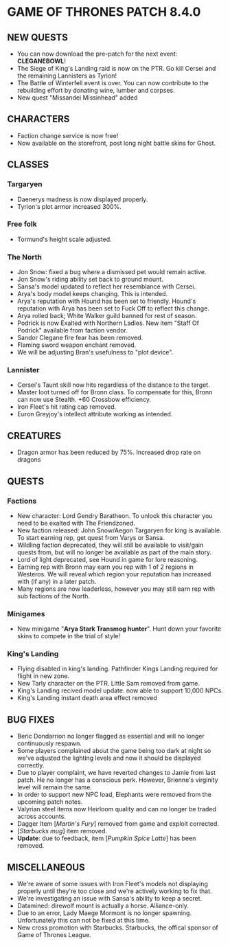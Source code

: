 # GAME OF THRONES PATCH 8.4.0

## NEW QUESTS

- You can now download the pre-patch for the next event: **CLEGANEBOWL**!
- The Siege of King's Landing raid is now on the PTR. Go kill Cersei and the remaining Lannisters as Tyrion!
- The Battle of Winterfell event is over. You can now contribute to the rebuilding effort by donating wine, lumber and corpses.
- New quest "Missandei Missinhead" added

## CHARACTERS

- Faction change service is now free!
- Now available on the storefront, post long night battle skins for Ghost.

## CLASSES

### Targaryen

- Daenerys madness is now displayed properly.
- Tyrion's plot armor increased 300%.

### Free folk

- Tormund's height scale adjusted.

### The North

- Jon Snow: fixed a bug where a dismissed pet would remain active.
- Jon Snow's riding ability set back to ground mount.
- Sansa's model updated to reflect her resemblance with Cersei.
- Arya's body model keeps changing. This is intended. 
- Arya's reputation with Hound has been set to friendly. Hound's reputation with Arya has been set to Fuck Off to reflect this change.
- Arya rolled back; White Walker guild banned for rest of season.
- Podrick is now Exalted with Northern Ladies. New item "Staff Of Podrick" available from faction vendor.
- Sandor Clegane fire fear has been removed.
- Flaming sword weapon enchant removed.
- We will be adjusting Bran's usefulness to "plot device".

### Lannister

- Cersei's Taunt skill now hits regardless of the distance to the target.
- Master loot turned off for Bronn class. To compensate for this, Bronn can now use Stealth. +60 Crossbow efficiency.
- Iron Fleet's hit rating cap removed.
- Euron Greyjoy's intellect attribute working as intended.

## CREATURES

- Dragon armor has been reduced by 75%. Increased drop rate on dragons

## QUESTS

### Factions

- New character: Lord Gendry Baratheon. To unlock this character you need to be exalted with The Friendzoned.
- New faction released: John Snow/Aegon Targaryen for king is available. To start earning rep, get quest from Varys or Sansa.
- Wildling faction deprecated, they will still be available to visit/gain quests from, but will no longer be available as part of the main story.
- Lord of light deprecated, see Hound in game for lore reasoning.
- Earning rep with Bronn may earn you rep with 1 of 2 regions in Westeros. We will reveal which region your reputation has increased with (if any) in a later patch.
- Many regions are now leaderless, however you may still earn rep with sub factions of the North.

### Minigames

- New minigame "**Arya Stark Transmog hunter**". Hunt down your favorite skins to compete in the trial of style!

### King's Landing

 - Flying disabled in king's landing. Pathfinder Kings Landing required for flight in new zone.
 - New Tarly character on the PTR. Little Sam removed from game.
 - King's Landing recived model update. now able to support 10,000 NPCs.
 - King's Landing instant death area effect removed

## BUG FIXES

- Beric Dondarrion no longer flagged as essential and will no longer continuously respawn.
- Some players complained about the game being too dark at night so we've adjusted the lighting levels and now it should be displayed correctly.
- Due to player complaint, we have reverted changes to Jamie from last patch. He no longer has a conscious perk. However, Brienne's virginity level will remain the same.
- In order to support new NPC load, Elephants were removed from the upcoming patch notes.
- Valyrian steel items now Heirloom quality and can no longer be traded across accounts.
- Dagger Item [*Martin's Fury*] removed from game and exploit corrected.
- [*Starbucks mug*] item removed.
- **Update**: due to feedback, item [*Pumpkin Spice Latte*] has been removed.

## MISCELLANEOUS

- We're aware of some issues with Iron Fleet's models not displaying properly until they're too close and we're actively working to fix that.
- We're investigating an issue with Sansa's ability to keep a secret.
- Datamined: direwolf mount is actually a horse. Alliance-only.
- Due to an error, Lady Maege Mormont is no longer spawning. Unfortunately this can not be fixed at this time.
- New cross promotion with Starbucks. Starbucks, the offical sponsor of Game of Thrones League.